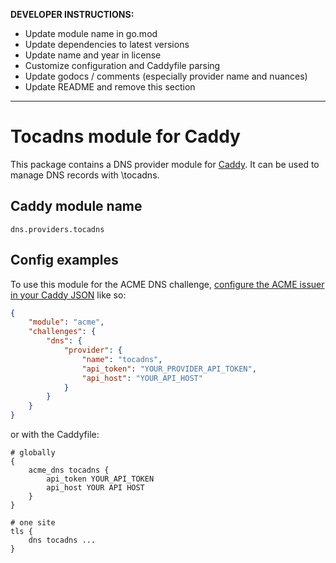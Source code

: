 **DEVELOPER INSTRUCTIONS:**

- Update module name in go.mod
- Update dependencies to latest versions
- Update name and year in license
- Customize configuration and Caddyfile parsing
- Update godocs / comments (especially provider name and nuances)
- Update README and remove this section

---

Tocadns module for Caddy
===========================

This package contains a DNS provider module for [Caddy](https://github.com/caddyserver/caddy). It can be used to manage DNS records with \tocadns.

## Caddy module name

```
dns.providers.tocadns
```

## Config examples

To use this module for the ACME DNS challenge, [configure the ACME issuer in your Caddy JSON](https://caddyserver.com/docs/json/apps/tls/automation/policies/issuer/acme/) like so:

```json
{
	"module": "acme",
	"challenges": {
		"dns": {
			"provider": {
				"name": "tocadns",
				"api_token": "YOUR_PROVIDER_API_TOKEN",
				"api_host": "YOUR_API_HOST"
			}
		}
	}
}
```

or with the Caddyfile:

```
# globally
{
	acme_dns tocadns {
		api_token YOUR_API_TOKEN
		api_host YOUR API HOST
	}
}
```

```
# one site
tls {
	dns tocadns ...
}
```
